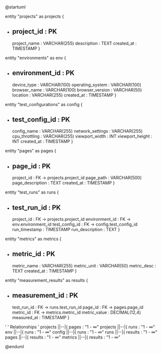 @startuml

entity "projects" as projects {
* project_id : PK
  --
  project_name : VARCHAR(255)
  description : TEXT
  created_at : TIMESTAMP
  }

entity "environments" as env {
* environment_id : PK
  --
  device_type : VARCHAR(100)
  operating_system : VARCHAR(100)
  browser_name : VARCHAR(100)
  browser_version : VARCHAR(50)
  location : VARCHAR(255)
  created_at : TIMESTAMP
  }

entity "test_configurations" as config {
* test_config_id : PK
  --
  config_name : VARCHAR(255)
  network_settings : VARCHAR(255)
  cpu_throttling : VARCHAR(255)
  viewport_width : INT
  viewport_height : INT
  created_at : TIMESTAMP
  }

entity "pages" as pages {
* page_id : PK
  --
  project_id : FK -> projects.project_id
  page_path : VARCHAR(500)
  page_description : TEXT
  created_at : TIMESTAMP
  }

entity "test_runs" as runs {
* test_run_id : PK
  --
  project_id : FK -> projects.project_id
  environment_id : FK -> env.environment_id
  test_config_id : FK -> config.test_config_id
  run_timestamp : TIMESTAMP
  run_description : TEXT
  }

entity "metrics" as metrics {
* metric_id : PK
  --
  metric_name : VARCHAR(255)
  metric_unit : VARCHAR(50)
  metric_desc : TEXT
  created_at : TIMESTAMP
  }

entity "measurement_results" as results {
* measurement_id : PK
  --
  test_run_id : FK -> runs.test_run_id
  page_id : FK -> pages.page_id
  metric_id : FK -> metrics.metric_id
  metric_value : DECIMAL(12,4)
  measured_at : TIMESTAMP
  }

'
' Relationships
'
projects ||--|{ pages : "1 - ∞"
projects ||--|{ runs : "1 - ∞"
env ||--|{ runs : "1 - ∞"
config ||--|{ runs : "1 - ∞"
runs ||--|{ results : "1 - ∞"
pages ||--|{ results : "1 - ∞"
metrics ||--|{ results : "1 - ∞"

@enduml